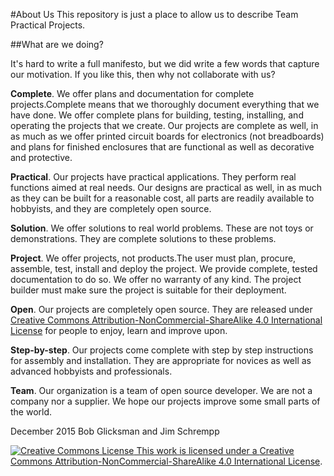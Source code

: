 #About Us
This repository is just a place to allow us to describe Team Practical Projects.

##What are we doing?

It's hard to write a full manifesto, but we did write a few words that capture our motivation. If you like this, then why not collaborate with us?

**Complete**.  We offer plans and documentation for complete projects.Complete means that we thoroughly document everything that we have done.  We offer complete plans for building, testing, installing, and operating the projects that we create. Our projects are complete as well, in as much as we offer printed circuit boards for electronics (not breadboards) and plans for finished enclosures that are functional as well as decorative and protective.  

**Practical**.  Our projects have practical applications. They perform real functions aimed at real needs. Our designs are practical as well, in as much as they can be built for a reasonable cost, all parts are readily available to hobbyists, and they are completely open source.

**Solution**.  We offer solutions to real world problems. These are not toys or demonstrations.  They are complete solutions to these problems.

**Project**.  We offer projects, not products.The user must plan, procure, assemble, test, install and deploy the project. We provide complete, tested documentation to do so. We offer no warranty of any kind. The project builder must make sure the project is suitable for their deployment.

**Open**.  Our projects are completely open source. They are released under [Creative Commons Attribution-NonCommercial-ShareAlike 4.0 International License](http://creativecommons.org/licenses/by-nc-sa/4.0/) for people to enjoy, learn and improve upon.  

**Step-by-step**.  Our projects come complete with step by step instructions for assembly and installation. They are appropriate for novices as well as advanced hobbyists and professionals.

**Team**.  Our organization is a team of open source developer. We are not a company nor a supplier. We hope our projects improve some small parts of the world.

December 2015
Bob Glicksman and Jim Schrempp

<a rel="license" href="http://creativecommons.org/licenses/by-nc-sa/4.0/">

![Creative Commons License](https://i.creativecommons.org/l/by-nc-sa/4.0/88x31.png) This work is licensed under a [Creative Commons Attribution-NonCommercial-ShareAlike 4.0 International License](http://creativecommons.org/licenses/by-nc-sa/4.0/).
